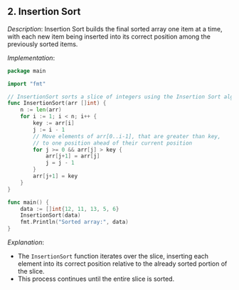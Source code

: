## **2. Insertion Sort**

_Description_: Insertion Sort builds the final sorted array one item at a time, with each new item being inserted into its correct position among the previously sorted items.

_Implementation_:

```go
package main

import "fmt"

// InsertionSort sorts a slice of integers using the Insertion Sort algorithm.
func InsertionSort(arr []int) {
	n := len(arr)
	for i := 1; i < n; i++ {
		key := arr[i]
		j := i - 1
		// Move elements of arr[0..i-1], that are greater than key,
		// to one position ahead of their current position
		for j >= 0 && arr[j] > key {
			arr[j+1] = arr[j]
			j = j - 1
		}
		arr[j+1] = key
	}
}

func main() {
	data := []int{12, 11, 13, 5, 6}
	InsertionSort(data)
	fmt.Println("Sorted array:", data)
}
```

_Explanation_:

- The `InsertionSort` function iterates over the slice, inserting each element into its correct position relative to the already sorted portion of the slice.
- This process continues until the entire slice is sorted.
